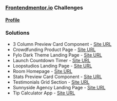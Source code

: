 ### [Frontendmentor.io](https://www.frontendmentor.io/challenges) Challenges

#### [Profile](https://www.frontendmentor.io/profile/luizsp7m)

### Solutions
- 3 Column Preview Card Component - [Site URL](https://3-column-preview-card-component-zeta-plum.vercel.app/)
- Crowdfunding Product Page - [Site URL](https://nifty-kalam-677ad1.netlify.app/)
- Fylo Dark Theme Landing Page - [Site URL](https://fylo-dark-theme-landing-page-peach.vercel.app/)
- Launch Countdown Timer - [Site URL](https://launch-countdown-timer-six-gamma.vercel.app/)
- Loopstudios Landing Page - [Site URL](https://cranky-jepsen-e924b5.netlify.app/)
- Room Homepage - [Site URL](https://reverent-wozniak-e4a508.netlify.app/)
- Stats Preview Card Component - [Site URL](https://sleepy-khorana-57a258.netlify.app/)
- Testimonials Grid Section - [Site URL](https://zen-leavitt-c9841e.netlify.app/)
- Sunnyside Agency Landing Page - [Site URL](https://happy-visvesvaraya-d3a6f5.netlify.app/)
- Tip Calculator App - [Site URL](https://awesome-hodgkin-62c9b6.netlify.app/)
